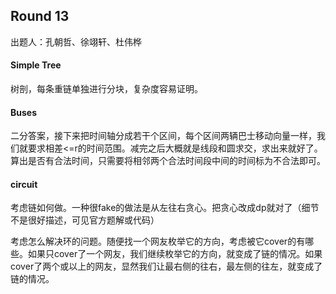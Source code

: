 ## Round 13

出题人：孔朝哲、徐翊轩、杜伟桦

#### Simple Tree

树剖，每条重链单独进行分块，复杂度容易证明。

#### Buses

二分答案，接下来把时间轴分成若干个区间，每个区间两辆巴士移动向量一样，我们就要求相差<=r的时间范围。减完之后大概就是线段和圆求交，求出来就好了。算出是否有合法时间，只需要将相邻两个合法时间段中间的时间标为不合法即可。

#### circuit

考虑链如何做。一种很fake的做法是从左往右贪心。把贪心改成dp就对了（细节不是很好描述，可见官方题解或代码）

考虑怎么解决环的问题。随便找一个网友枚举它的方向，考虑被它cover的有哪些。如果只cover了一个网友，我们继续枚举它的方向，就变成了链的情况。如果cover了两个或以上的网友，显然我们让最右侧的往右，最左侧的往左，就变成了链的情况。